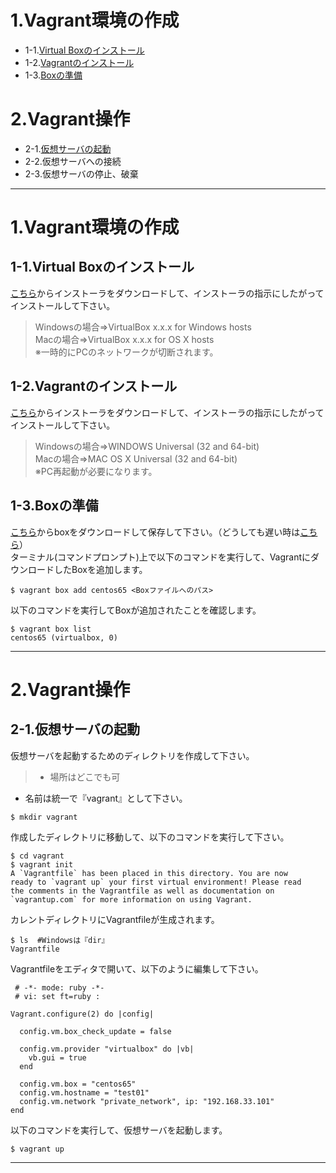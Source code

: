 # 1.Vagrant環境の作成
- 1-1.[Virtual Boxのインストール](#markdown-header-1-1virtual-box)
- 1-2.[Vagrantのインストール](#markdown-header-1-2vagrant)
- 1-3.[Boxの準備](#markdown-header-1-3box)

# 2.Vagrant操作
- 2-1.[仮想サーバの起動](#markdown-header-2-1)
- 2-2.仮想サーバへの接続
- 2-3.仮想サーバの停止、破棄

---

# 1.Vagrant環境の作成

## 1-1.Virtual Boxのインストール  
[こちら](https://www.virtualbox.org/wiki/Downloads)からインストーラをダウンロードして、インストーラの指示にしたがってインストールして下さい。  
> Windowsの場合⇒VirtualBox x.x.x for Windows hosts  
> Macの場合⇒VirtualBox x.x.x for OS X hosts  
> ※一時的にPCのネットワークが切断されます。

## 1-2.Vagrantのインストール  
[こちら](https://www.vagrantup.com/downloads.html)からインストーラをダウンロードして、インストーラの指示にしたがってインストールして下さい。  
> Windowsの場合⇒WINDOWS Universal (32 and 64-bit)  
> Macの場合⇒MAC OS X Universal (32 and 64-bit)  
> ※PC再起動が必要になります。

## 1-3.Boxの準備  
[こちら](https://github.com/2creatives/vagrant-centos/releases/download/v6.5.3/centos65-x86_64-20140116.box)からboxをダウンロードして保存して下さい。（どうしても遅い時は[こちら](https://119.81.145.242/packages/chef/boxes/centos65-x86_64-20140116.box)）  
ターミナル(コマンドプロンプト)上で以下のコマンドを実行して、VagrantにダウンロードしたBoxを追加します。  
```
$ vagrant box add centos65 <Boxファイルへのパス>
```
以下のコマンドを実行してBoxが追加されたことを確認します。  
```
$ vagrant box list
centos65 (virtualbox, 0)
```
---
# 2.Vagrant操作

## 2-1.仮想サーバの起動  
仮想サーバを起動するためのディレクトリを作成して下さい。  
> * 場所はどこでも可  
* 名前は統一で『vagrant』として下さい。


```
$ mkdir vagrant
```

作成したディレクトリに移動して、以下のコマンドを実行して下さい。  

```
$ cd vagrant
$ vagrant init
A `Vagrantfile` has been placed in this directory. You are now
ready to `vagrant up` your first virtual environment! Please read
the comments in the Vagrantfile as well as documentation on
`vagrantup.com` for more information on using Vagrant.
```
カレントディレクトリにVagrantfileが生成されます。
```
$ ls  #Windowsは『dir』
Vagrantfile
```
Vagrantfileをエディタで開いて、以下のように編集して下さい。

```
 # -*- mode: ruby -*-
 # vi: set ft=ruby :

Vagrant.configure(2) do |config|

  config.vm.box_check_update = false

  config.vm.provider "virtualbox" do |vb|
    vb.gui = true
  end

  config.vm.box = "centos65"
  config.vm.hostname = "test01"
  config.vm.network "private_network", ip: "192.168.33.101"
end
```

以下のコマンドを実行して、仮想サーバを起動します。

```
$ vagrant up
```

---

